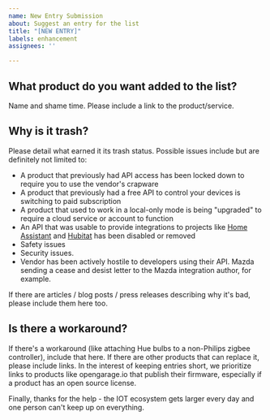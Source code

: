 ```yaml
---
name: New Entry Submission
about: Suggest an entry for the list
title: "[NEW ENTRY]"
labels: enhancement
assignees: ''

---
```


## What product do you want added to the list?

Name and shame time. Please include a link to the product/service.

## Why is it trash?

Please detail what earned it its trash status. Possible issues include but are definitely not limited to:

- A product that previously had API access has been locked down to require you to use the vendor's crapware
- A product that previously had a free API to control your devices is switching to paid subscription
- A product that used to work in a local-only mode is being "upgraded" to require a cloud service or account to function
- An API that was usable to provide integrations to projects like [Home Assistant](https://home-assistant.io) and [Hubitat](https://hubitat.com) has been disabled or removed
- Safety issues
- Security issues.
- Vendor has been actively hostile to developers using their API. Mazda sending a cease and desist letter to the Mazda integration author, for example.

If there are articles / blog posts / press releases describing why it's bad, please include them here too.

## Is there a workaround?

If there's a workaround (like attaching Hue bulbs to a non-Philips zigbee controller), include that here. If there are other products that can replace it, please include links. In the interest of keeping entries short, we prioritize links to products like opengarage.io that publish their firmware, especially if a product has an open source license.

Finally, thanks for the help - the IOT ecosystem gets larger every day and one person can't keep up on everything.
